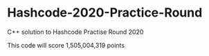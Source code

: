 # Hashcode-2020-Practice-Round
C++ solution to Hashcode Practise Round 2020

This code will score 1,505,004,319 points



